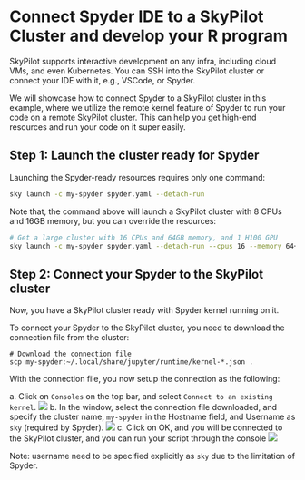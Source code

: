 # Connect Spyder IDE to a SkyPilot Cluster and develop your R program

SkyPilot supports interactive development on any infra, including cloud VMs, and even Kubernetes. You can SSH into the SkyPilot cluster or connect your IDE with it, e.g., VSCode, or Spyder.


We will showcase how to connect Spyder to a SkyPilot cluster in this example, where we utilize the remote kernel feature of Spyder to run your code on a remote SkyPilot cluster. This can help you get high-end resources and run your code on it super easily.

## Step 1: Launch the cluster ready for Spyder

Launching the Spyder-ready resources requires only one command:

```bash
sky launch -c my-spyder spyder.yaml --detach-run
```

Note that, the command above will launch a SkyPilot cluster with 8 CPUs and 16GB memory, but you can override the resources:

```bash
# Get a large cluster with 16 CPUs and 64GB memory, and 1 H100 GPU
sky launch -c my-spyder spyder.yaml --detach-run --cpus 16 --memory 64+ --gpus H100:1
```

## Step 2: Connect your Spyder to the SkyPilot cluster

Now, you have a SkyPilot cluster ready with Spyder kernel running on it.

To connect your Spyder to the SkyPilot cluster, you need to download the connection file from the cluster:
```console
# Download the connection file
scp my-spyder:~/.local/share/jupyter/runtime/kernel-*.json .
```

With the connection file, you now setup the connection as the following:

a. Click on `Consoles` on the top bar, and select `Connect to an existing kernel`.
  ![](https://i.imgur.com/nUCwxxK.png)
b. In the window, select the connection file downloaded, and specify the cluster name, `my-spyder` in the Hostname field, and Username as `sky` (required by Spyder).
  ![](https://i.imgur.com/83Q0PYR.png)
c. Click on OK, and you will be connected to the SkyPilot cluster, and you can run your script through the console
  ![](https://i.imgur.com/2lePAxj.png)

Note: username need to be specified explicitly as `sky` due to the limitation of Spyder.
